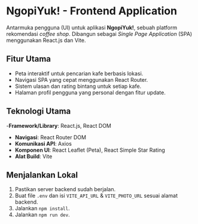 # NgopiYuk! - Frontend Application

Antarmuka pengguna (UI) untuk aplikasi **NgopiYuk!**, sebuah platform rekomendasi *coffee shop*. Dibangun sebagai *Single Page Application* (SPA) menggunakan React.js dan Vite.

## Fitur Utama

- Peta interaktif untuk pencarian kafe berbasis lokasi.
- Navigasi SPA yang cepat menggunakan React Router.
- Sistem ulasan dan rating bintang untuk setiap kafe.
- Halaman profil pengguna yang personal dengan fitur update.

## Teknologi Utama

-**Framework/Library**: React.js, React DOM
- **Navigasi**: React Router DOM
- **Komunikasi API**: Axios
- **Komponen UI**: React Leaflet (Peta), React Simple Star Rating
- **Alat Build**: Vite

## Menjalankan Lokal

1.  Pastikan server backend sudah berjalan.
2.  Buat file `.env` dan isi `VITE_API_URL` & `VITE_PHOTO_URL` sesuai alamat backend.
3.  Jalankan `npm install`.
4.  Jalankan `npm run dev`.

